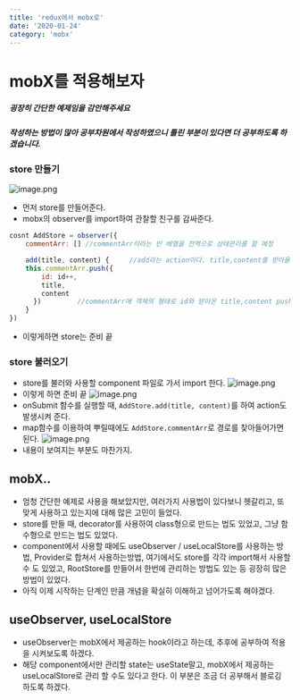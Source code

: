 ```yaml
---
title: 'redux에서 mobx로'
date: '2020-01-24'
category: 'mobx'
---
```


# mobX를 적용해보자

##### 굉장히 간단한 예제임을 감안해주세요

##### 작성하는 방법이 많아 공부차원에서 작성하였으니 틀린 부분이 있다면 더 공부하도록 하겠습니다.

### store 만들기

![image.png](https://images.velog.io/post-images/jotang/02c13170-3db2-11ea-9648-e7ed9b3422f6/image.png)

- 먼저 store를 만들어준다.
- mobx의 observer를 import하여 관찰할 친구를 감싸준다.

```jsx
cosnt AddStore = observer({
	commentArr: [] //commentArr이라는 빈 배열을 전역으로 상태관리를 할 예정

    add(title, content) {     //add라는 action이다. title,content를 받아올 예정
  	this.commentArr.push({
      	id: id++,
      	title,
      	content
      })         //commentArr에 객체의 형태로 id와 받아온 title,content push한다.
	}
})
```

- 이렇게하면 store는 준비 끝

### store 불러오기

- store를 불러와 사용할 component 파일로 가서 import 한다.
  ![image.png](https://images.velog.io/post-images/jotang/3df13640-3db3-11ea-8c28-6fa26897aa6f/image.png)
- 이렇게 하면 준비 끝
  ![image.png](https://images.velog.io/post-images/jotang/7f5022e0-3db3-11ea-8b18-3b962df0709f/image.png)
- onSubmit 함수를 실행할 때, `AddStore.add(title, content)`를 하여 action도 발생시켜 준다.
- map함수를 이용하여 뿌릴때에도 `AddStore.commentArr`로 경로를 찾아들어가면 된다.
  ![image.png](https://images.velog.io/post-images/jotang/c80ee0c0-3db3-11ea-823e-5b6b4250944b/image.png)
- 내용이 보여지는 부분도 마찬가지.

## mobX..

- 엄청 간단한 예제로 사용을 해보았지만, 여러가지 사용법이 있다보니 헷갈리고, 또 맞게 사용하고 있는지에 대해 많은 고민이 들었다.
- store를 만들 때, decorator를 사용하여 class형으로 만드는 법도 있었고, 그냥 함수형으로 만드는 법도 있었다.
- component에서 사용할 때에도 useObserver / useLocalStore를 사용하는 방법, Provider로 합쳐서 사용하는방법, 여기에서도 store를 각각 import해서 사용할 수 도 있었고, RootStore를 만들어서 한번에 관리하는 방법도 있는 등 굉장히 많은 방법이 있었다.
- 아직 이제 시작하는 단계인 만큼 개념을 확실히 이해하고 넘어가도록 해야겠다.

## useObserver, useLocalStore

- useObserver는 mobX에서 제공하는 hook이라고 하는데, 추후에 공부하여 적용을 시켜보도록 하겠다.
- 해당 component에서만 관리할 state는 useState말고, mobX에서 제공하는 useLocalStore로 관리 할 수도 있다고 한다. 이 부분은 조금 더 공부해서 블로깅 하도록 하겠다.
